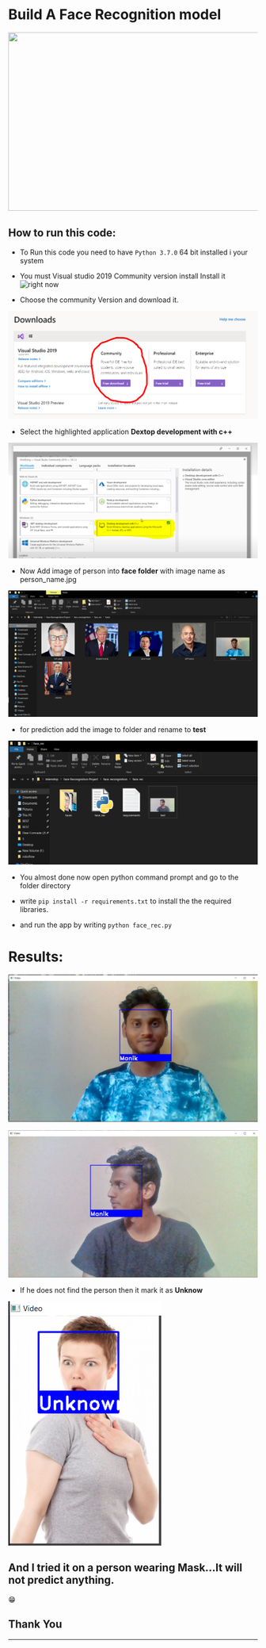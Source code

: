 # Build A Face Recognition model 
<p align="center">
  <img width="710" height="360" src="https://t4.ftcdn.net/jpg/02/87/07/13/360_F_287071353_WXFljgcyA6kHEniBIKCyqRYaviBZTS4p.jpg">
</p>


## How to run this code:
* To Run this code you need to have `Python 3.7.0` 64 bit installed i your system 
* You must Visual studio 2019 Community version install Install it ![right now](https://visualstudio.microsoft.com/downloads/?utm_medium=microsoft&utm_source=docs.microsoft.com&utm_campaign=button+cta&utm_content=download+vs2019+rc)

* Choose the community Version and download it.

![](https://github.com/ChitralwarManik/Face-Recognition-model/blob/main/Images/vscodecommunity.PNG)

* Select the highlighted application **Dextop development with c++**

![](https://github.com/ChitralwarManik/Face-Recognition-model/blob/main/Images/vs.PNG)

* Now Add image of person into **face folder**  with image name as person_name.jpg

![](https://github.com/ChitralwarManik/Face-Recognition-model/blob/main/Images/addfile.PNG)

* for prediction add the image to folder and rename to **test**

![](https://github.com/ChitralwarManik/Face-Recognition-model/blob/main/Images/Captureresul.PNG)

* You almost done now open python command prompt and go to the folder directory

* write `pip install -r requirements.txt` to install the the required libraries.

* and run the app by writing `python face_rec.py`

# Results:

![](https://github.com/ChitralwarManik/Face-Recognition-model/blob/main/Images/facere.PNG)

![](https://github.com/ChitralwarManik/Face-Recognition-model/blob/main/Images/Capture.PNG)

* If he does not find the person then it mark it as **Unknow**

![](https://github.com/ChitralwarManik/Face-Recognition-model/blob/main/Images/unknow.PNG)

## And I tried it on a person wearing Mask...It will not predict anything. 
&#128513;

## Thank You
______________________________________________________________________________________________________________________________

